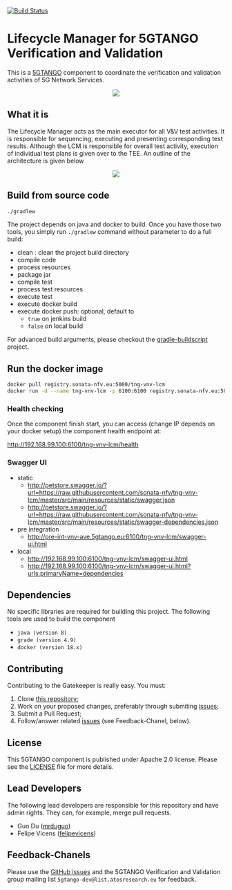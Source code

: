 [![Build Status](http://jenkins.sonata-nfv.eu/buildStatus/icon?job=tng-vnv-lcm/master)](https://jenkins.sonata-nfv.eu/job/tng-vnv-lcm)


# Lifecycle Manager for 5GTANGO Verification and Validation
This is a [5GTANGO](http://www.5gtango.eu) component to coordinate the verification and validation activities of 5G Network Services.


<p align="center"><img src="https://github.com/sonata-nfv/tng-api-gtw/wiki/images/sonata-5gtango-logo-500px.png" /></p>

## What it is

The Lifecycle Manager acts as the main executor for all V&V test activities. It is responsible for sequencing, executing and presenting corresponding test results. Although the LCM is responsible for overall test activity, execution of individual test plans is given over to the TEE.
An outline of the architecture is given below

<p align="center"><img src="https://raw.githubusercontent.com/wiki/sonata-nfv/tng-vnv-lcm/images/v40-release-lcm.png" /></p>



## Build from source code

```bash
./gradlew
```

The project depends on java and docker to build. Once you have those two tools, you simply run `./gradlew` command without parameter to do a full build:
* clean : clean the project build directory
* compile code
* process resources
* package jar
* compile test
* process test resources
* execute test
* execute docker build
* execute docker push: optional, default to
  * `true` on jenkins build
  * `false` on local build

For advanced build arguments, please checkout the [gradle-buildscript](https://github.com/mrduguo/gradle-buildscript) project.


## Run the docker image

```bash
docker pull registry.sonata-nfv.eu:5000/tng-vnv-lcm
docker run -d --name tng-vnv-lcm -p 6100:6100 registry.sonata-nfv.eu:5000/tng-vnv-lcm
```

### Health checking

Once the component finish start, you can access (change IP depends on your docker setup) the component health endpoint at:

http://192.168.99.100:6100/tng-vnv-lcm/health

### Swagger UI

* static
    * http://petstore.swagger.io/?url=https://raw.githubusercontent.com/sonata-nfv/tng-vnv-lcm/master/src/main/resources/static/swagger.json
    * http://petstore.swagger.io/?url=https://raw.githubusercontent.com/sonata-nfv/tng-vnv-lcm/master/src/main/resources/static/swagger-dependencies.json
* pre integration 
    * http://pre-int-vnv-ave.5gtango.eu:6100/tng-vnv-lcm/swagger-ui.html
* local 
    * http://192.168.99.100:6100/tng-vnv-lcm/swagger-ui.html
    * http://192.168.99.100:6100/tng-vnv-lcm/swagger-ui.html?urls.primaryName=dependencies



## Dependencies

No specific libraries are required for building this project. The following tools are used to build the component

- `java (version 8)`
- `grade (version 4.9)`
- `docker (version 18.x)`


## Contributing
Contributing to the Gatekeeper is really easy. You must:

1. Clone [this repository](http://github.com/sonata-nfv/tng-vnv-lcm);
1. Work on your proposed changes, preferably through submiting [issues](https://github.com/sonata-nfv/tng-vnv-lcm/issues);
1. Submit a Pull Request;
1. Follow/answer related [issues](https://github.com/sonata-nfv/tng-vnv-lcm/issues) (see Feedback-Chanel, below).


## License

This 5GTANGO component is published under Apache 2.0 license. Please see the [LICENSE](LICENSE) file for more details.

## Lead Developers

The following lead developers are responsible for this repository and have admin rights. They can, for example, merge pull requests.

* Guo Du ([mrduguo](https://github.com/mrduguo))
* Felipe Vicens ([felipevicens](https://github.com/felipevicens))

## Feedback-Chanels

Please use the [GitHub issues](https://github.com/sonata-nfv/tng-vnv-lcm/issues) and the 5GTANGO Verification and Validation group mailing list `5gtango-dev@list.atosresearch.eu` for feedback.
